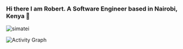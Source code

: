 ### Hi there I am Robert. A Software Engineer based in Nairobi, Kenya 👋
<p><img align="center" src="https://github-readme-streak-stats.herokuapp.com/?user=simatei&theme=github-dark&hide_border=true" alt="simatei"/></p>
  
  ![Activity Graph](https://activity-graph.herokuapp.com/graph?username=simatei&theme=github&hide_border=true&bg_color=0d1117&area_color=1f6fea&line=38d252&point=1f6fea&color=fefefe)
</center>
<!--
**simatei/simatei** is a ✨ _special_ ✨ repository because its `README.md` (this file) appears on your GitHub profile.

Here are some ideas to get you started:

- 🔭 I’m currently working on ...
- 🌱 I’m currently learning ...
- 👯 I’m looking to collaborate on ...
- 🤔 I’m looking for help with ...
- 💬 Ask me about ...
- 📫 How to reach me: ...
- 😄 Pronouns: ...
- ⚡ Fun fact: ...
-->

<!-- #### Profile Visits 

![visitors](https://visitor-badge.glitch.me/badge?page_id=simatei.simatei)
-->
